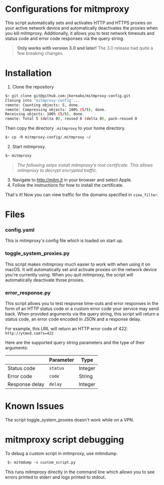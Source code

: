 # Configurations for mitmproxy
This script automatically sets and activates HTTP and HTTPS proxies on your
active network device and automatically deactivates the proxies when you kill
mitmproxy. Additionally, it allows you to test network timeouts and status code
and error code responses via the query string.

> **Only works with version 3.0 and later!** The 3.0 release had quite a few
> breaking changes.

# Installation
1. Clone the repository

```sh
$> git clone git@github.com:jkereako/mitmproxy-config.git
Cloning into 'mitmproxy-config'...
remote: Counting objects: 5, done.
remote: Compressing objects: 100% (5/5), done.
Receiving objects: 100% (5/5), done.
remote: Total 5 (delta 0), reused 0 (delta 0), pack-reused 0
```

Then copy the directory `.mitmproxy` to your home directory.

```sh
$> cp -R mitmproxy-config/.mitmproxy ~/
```

2. Start mitmproxy.

```sh
$> mitmproxy
```

> *The following setps install mitmproxy's root certificate. This 
> allows mitmproxy to decrypt encrypted traffic.*

3. Navigate to http://mitm.it in your browser and select Apple.
4. Follow the instructions for how to install the certificate.

That's it! Now you can view traffic for the domains specified in `view_filter`.

# Files
### config.yaml
This is mitmproxy's config file which is loaded on start up.

### toggle_system_proxies.py
This script makes mitmproxy much easier to work with when using it on macOS. It
will automatically set and activate proxies on the network device you're
currently using. When you quit mitmproxy, the script will automatically
deactivate those proxies.

### error_response.py
This script allows you to test response time-outs and error responses in the
form of an HTTP status code or a custom error code your service may send back.
When provided arguments via the query string, this script will return a status
code, an error code encoded in JSON and a response delay.

For example, this URL will return an HTTP error code of 422: `http://ytmnd.com?s=422`

Here are the supported query string parameters and the type of their arguments:

|                 |  Parameter  |  Type     |
|-----------------|-------------|-----------|
| Status code     | `status`    |  Integer  |
| Error code      | `code`      |  String   |
| Response delay  | `delay`     |  Integer  |

# Known Issues
The script toggle_system_proxies doesn't work while on a VPN.

# mitmproxy script debugging
To debug a custom script in mitmproxy, use mitmdump.

```sh
 $> mitmdump -s custom_script.py
```

This runs mitmproxy directly in the command line which allows you to see errors
printed to stderr and logs printed to stdout.
